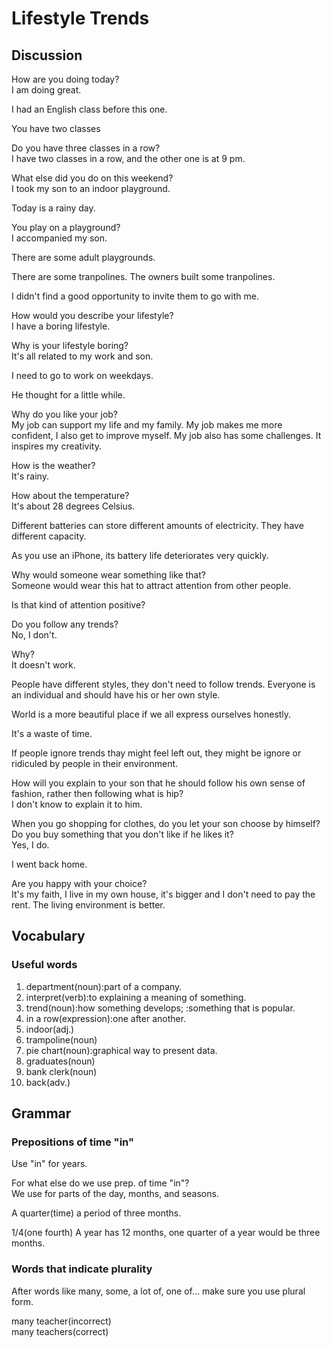 # Lifestyle Trends
## Discussion
How are you doing today?  
I am doing great.

I had an English class before this one.  

You have two classes 

Do you have three classes in a row?  
I have two classes in a row, and the other one is at 9 pm.  

What else did you do on this weekend?  
I took my son to an indoor playground.  

Today is a rainy day.  

You play on a playground?  
I accompanied my son.  

There are some adult playgrounds.  

There are some tranpolines. The owners built some tranpolines.   

I didn't find a good opportunity to invite them to go with me.  

How would you describe your lifestyle?  
I have a boring lifestyle.  

Why is your lifestyle boring?  
It's all related to my work and son.  

I need to go to work on weekdays.  

He thought for a little while.  

Why do you like your job?   
My job can support my life and my family. My job makes me more confident, I also get to improve myself. My job also has some challenges. It inspires my creativity.    

How is the weather?  
It's rainy.  

How about the temperature?  
It's about 28 degrees Celsius.  

Different batteries can store different amounts of electricity. They have different capacity.   

As you use an iPhone, its battery life deteriorates very quickly.  

Why would someone wear something like that?  
Someone would wear this hat to attract attention from other people.  

Is that kind of attention positive?  

Do you follow any trends?  
No, I don't.  

Why?  
It doesn't work.  

People have different styles, they don't need to follow trends. Everyone is an individual and should have his or her own style.  

World is a more beautiful place if we all express ourselves honestly.  

It's a waste of time.  

If people ignore trends thay might feel left out, they might be ignore or ridiculed by people in their environment.  

How will you explain to your son that he should follow his own sense of fashion, rather then following what is hip?  
I don't know to explain it to him.  

When you go shopping for clothes, do you let your son choose by himself? Do you buy something that you don't like if he likes it?  
Yes, I do.  

I went back home.  

Are you happy with your choice?  
It's my faith, I live in my own house, it's bigger and I don't need to pay the rent. The living environment is better.   


## Vocabulary
### Useful words
1. department(noun):part of a company.
1. interpret(verb):to explaining a meaning of something.
1. trend(noun):how something develops; :something that is popular.
1. in a row(expression):one after another.
1. indoor(adj.)
1. trampoline(noun)
1. pie chart(noun):graphical way to present data.
1. graduates(noun)
1. bank clerk(noun)
1. back(adv.)

## Grammar
### Prepositions of time "in"
Use "in" for years.  

For what else do we use prep. of time "in"?  
We use for parts of the day, months, and seasons.  

A quarter(time) a period of three months.  

1/4(one fourth)
A year has 12 months, one quarter of a year would be three months.  



### Words that indicate plurality
After words like many, some, a lot of, one of... make sure you use plural form.  

many teacher(incorrect)  
many teachers(correct)  


